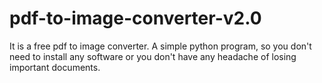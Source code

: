 # pdf-to-image-converter-v2.0
It is a free pdf to image converter. A simple python program, so you don't need to install any software or you don't have any  headache of losing important documents.
